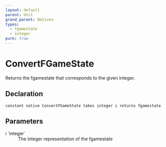```yaml
---
layout: default
parent: Unit
grand_parent: Natives
types:
  - fgamestate
  - integer
pure: true
---
```


# ConvertFGameState
Returns the fgamestate that corresponds to the given integer.

## Declaration

```
constant native ConvertFGameState takes integer i returns fgamestate
```

## Parameters
<dl>
  <dt>i `integer`</dt>
  <dd>The integer representation of the fgamestate</dd>
</dl>
